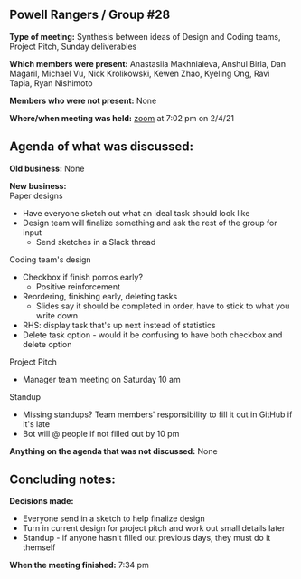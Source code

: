 ## Powell Rangers / Group #28

**Type of meeting:** Synthesis between ideas of Design and Coding teams, Project Pitch, Sunday deliverables

**Which members were present:** Anastasiia Makhniaieva, Anshul Birla, Dan Magaril, Michael Vu, Nick Krolikowski, Kewen Zhao, Kyeling Ong, Ravi Tapia, Ryan Nishimoto

**Members who were not present:** None

**Where/when meeting was held:** [zoom](https://ucsd.zoom.us/j/93696118730) at 7:02 pm on 2/4/21


## Agenda of what was discussed:

**Old business:** None

**New business:**   
Paper designs
+ Have everyone sketch out what an ideal task should look like  
+ Design team will finalize something and ask the rest of the group for input
  + Send sketches in a Slack thread

Coding team's design
+ Checkbox if finish pomos early?
  + Positive reinforcement
+ Reordering, finishing early, deleting tasks
  + Slides say it should be completed in order, have to stick to what you write down
+ RHS: display task that's up next instead of statistics
+ Delete task option - would it be confusing to have both checkbox and delete option

Project Pitch
+ Manager team meeting on Saturday 10 am

Standup
+ Missing standups? Team members' responsibility to fill it out in GitHub if it's late
+ Bot will @ people if not filled out by 10 pm

**Anything on the agenda that was not discussed:**  None


## Concluding notes:

**Decisions made:** 
+ Everyone send in a sketch to help finalize design
+ Turn in current design for project pitch and work out small details later
+ Standup - if anyone hasn't filled out previous days, they must do it themself

**When the meeting finished:** 7:34 pm
